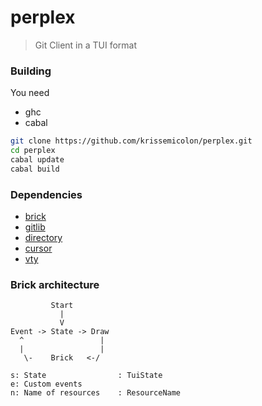 # perplex
> Git Client in a TUI format

### Building
You need 
- ghc 
- cabal

```sh
git clone https://github.com/krissemicolon/perplex.git
cd perplex
cabal update
cabal build
```

### Dependencies
- [brick](https://hackage.haskell.org/package/brick)
- [gitlib](https://hackage.haskell.org/package/gitlib)
- [directory](https://hackage.haskell.org/package/directory)
- [cursor](https://hackage.haskell.org/package/cursor)
- [vty](https://hackage.haskell.org/package/vty)

### Brick architecture
```
         Start
           |
           V
Event -> State -> Draw
  ^                 |
  |                 |
   \-    Brick   <-/
```
```
s: State                : TuiState
e: Custom events
n: Name of resources    : ResourceName
```